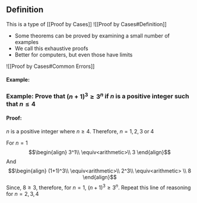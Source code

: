 ## Definition
This is a type of [[Proof by Cases]]
![[Proof by Cases#Definition]]

- Some theorems can be proved by examining a small number of examples
- We call this exhaustive proofs
- Better for computers, but even those have limits

![[Proof by Cases#Common Errors]]
#### Example:
### Example: Prove that $(n+1)^3≥3^n$ if $n$ is a positive integer such that $n≤4$

#### Proof:
$n$ is a positive integer where $n≥4$. Therefore, $n=1,2,3\;\text{or}\;4$

For $n=1$
$$\begin{align}
3^1\\
\equiv<arithmetic>\\
3
\end{align}$$
And
$$\begin{align}
(1+1)^3\\
\equiv<arithmetic>\\
2^3\\
\equiv<arithmetic> \\
8
\end{align}$$
Since, $8≥3$, therefore, for $n=1$, $(n+1)^3≥3^n$.
Repeat this line of reasoning for $n=2,3,4$